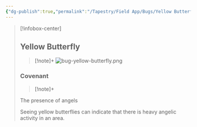 ```yaml
---
{"dg-publish":true,"permalink":"/Tapestry/Field App/Bugs/Yellow Butterfly/","title":"Yellow Butterfly","tags":["covenants/animals/bugs"],"dgHomeLink":true,"dgEnableSearch":true}
---
```


> [!infobox-center] 
> ## Yellow Butterfly
> > [!note]+
> ![bug-yellow-butterfly.png](/img/user/File%20Vault/Field%20App/bugs/bug-yellow-butterfly.png)
> ### Covenant
>> [!note]+ 
>  <p class="note first">The presence of angels</p>
>  
><p class="note second"> Seeing yellow butterflies can indicate that there is heavy angelic activity in an area.</p>